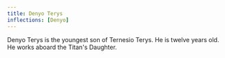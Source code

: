 ```yaml
---
title: Denyo Terys
inflections: [Denyo]
---
```


Denyo Terys is the youngest son of Ternesio Terys. He is twelve years old. He works aboard the Titan's Daughter.



